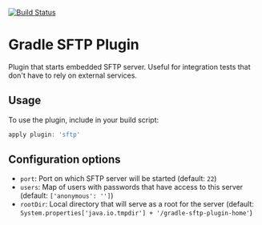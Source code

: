 [![Build Status](https://secure.travis-ci.org/msvab/gradle-sftp-plugin.png)](http://travis-ci.org/msvab/gradle-sftp-plugin)

# Gradle SFTP Plugin

Plugin that starts embedded SFTP server. Useful for integration tests that don't have to rely on external services.

## Usage

To use the plugin, include in your build script:
```groovy
apply plugin: 'sftp'
```

## Configuration options
* `port`: Port on which SFTP server will be started (default: `22`)
* `users`: Map of users with passwords that have access to this server (default: `['anonymous': '']`)
* `rootDir`: Local directory that will serve as a root for the server (default: `System.properties['java.io.tmpdir'] + '/gradle-sftp-plugin-home'`)